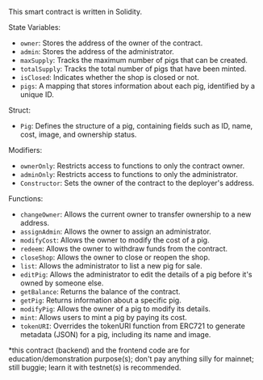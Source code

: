 This smart contract is written in Solidity.

State Variables:
- `owner`: Stores the address of the owner of the contract.
- `admin`: Stores the address of the administrator.
- `maxSupply`: Tracks the maximum number of pigs that can be created.
- `totalSupply`: Tracks the total number of pigs that have been minted.
- `isClosed`: Indicates whether the shop is closed or not.
- `pigs`: A mapping that stores information about each pig, identified by a unique ID.

Struct:
- `Pig`: Defines the structure of a pig, containing fields such as ID, name, cost, image, and ownership status.

Modifiers:
- `ownerOnly`: Restricts access to functions to only the contract owner.
- `adminOnly`: Restricts access to functions to only the administrator.
- `Constructor`: Sets the owner of the contract to the deployer's address.

Functions:
- `changeOwner`: Allows the current owner to transfer ownership to a new address.
- `assignAdmin`: Allows the owner to assign an administrator.
- `modifyCost`: Allows the owner to modify the cost of a pig.
- `redeem`: Allows the owner to withdraw funds from the contract.
- `closeShop`: Allows the owner to close or reopen the shop.
- `list`: Allows the administrator to list a new pig for sale.
- `editPig`: Allows the administrator to edit the details of a pig before it's owned by someone else.
- `getBalance`: Returns the balance of the contract.
- `getPig`: Returns information about a specific pig.
- `modifyPig`: Allows the owner of a pig to modify its details.
- `mint`: Allows users to mint a pig by paying its cost.
- `tokenURI`: Overrides the tokenURI function from ERC721 to generate metadata (JSON) for a pig, including its name and image.

*this contract (backend) and the frontend code are for education/demonstration purpose(s); don't pay anything silly for mainnet; still buggie; learn it with testnet(s) is recommended.
